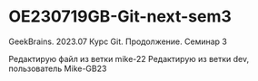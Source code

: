 # OE230719GB-Git-next-sem3
GeekBrains. 2023.07 Курс Git. Продолжение. Семинар 3

Редактирую файл из ветки mike-22
Редактирую из ветки dev, пользователь Mike-GB23

